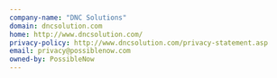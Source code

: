 ```yaml
---
company-name: "DNC Solutions"
domain: dncsolution.com
home: http://www.dncsolution.com/
privacy-policy: http://www.dncsolution.com/privacy-statement.asp
email: privacy@possiblenow.com
owned-by: PossibleNow
---
```




